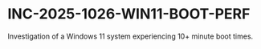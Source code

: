 # INC-2025-1026-WIN11-BOOT-PERF
 Investigation of a Windows 11 system experiencing 10+ minute boot times.
